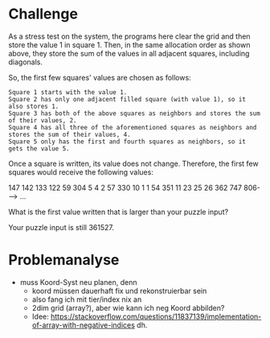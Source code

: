 # Challenge
As a stress test on the system, the programs here clear the grid and then store the value 1 in square 1. Then, in the same allocation order as shown above, they store the sum of the values in all adjacent squares, including diagonals.

So, the first few squares' values are chosen as follows:

    Square 1 starts with the value 1.
    Square 2 has only one adjacent filled square (with value 1), so it also stores 1.
    Square 3 has both of the above squares as neighbors and stores the sum of their values, 2.
    Square 4 has all three of the aforementioned squares as neighbors and stores the sum of their values, 4.
    Square 5 only has the first and fourth squares as neighbors, so it gets the value 5.

Once a square is written, its value does not change. Therefore, the first few squares would receive the following values:

147  142  133  122   59
304    5    4    2   57
330   10    1    1   54
351   11   23   25   26
362  747  806--->   ...

What is the first value written that is larger than your puzzle input?

Your puzzle input is still 361527.

# Problemanalyse

- muss Koord-Syst neu planen, denn
  - koord müssen dauerhaft fix und rekonstruierbar sein
  - also fang ich mit tier/index nix an
  - 2dim grid (array?), aber wie kann ich neg Koord abbilden?
  - Idee: https://stackoverflow.com/questions/11837139/implementation-of-array-with-negative-indices
    dh. 
  
